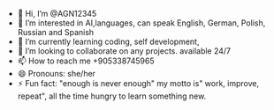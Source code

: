 - 👋 Hi, I’m @AGN12345
- 👀 I’m interested in AI,languages, can speak English, German, Polish, Russian and Spanish 
- 🌱 I’m currently learning coding, self development, 
- 💞️ I’m looking to collaborate on any projects. available 24/7
- 📫 How to reach me +905338745965
- 😄 Pronouns: she/her
- ⚡ Fun fact: "enough is never enough" my motto is" work, improve, repeat", all the time hungry to learn something new. 

<!---
AGN12345/AGN12345 is a ✨ special ✨ repository because its `README.md` (this file) appears on your GitHub profile.
You can click the Preview link to take a look at your changes.
--->
